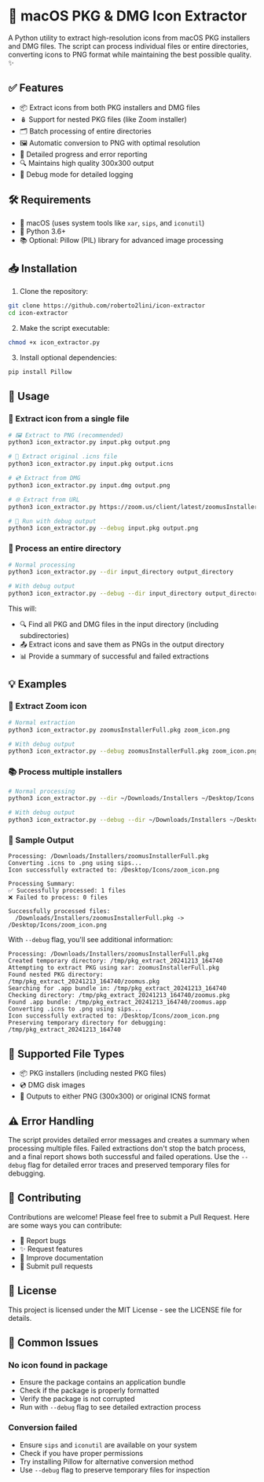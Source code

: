 # 🎨 macOS PKG & DMG Icon Extractor

A Python utility to extract high-resolution icons from macOS PKG installers and DMG files. The script can process individual files or entire directories, converting icons to PNG format while maintaining the best possible quality. ✨

## ✅ Features

- 📦 Extract icons from both PKG installers and DMG files
- 🪆 Support for nested PKG files (like Zoom installer)
- 🗂️ Batch processing of entire directories
- 🖼️ Automatic conversion to PNG with optimal resolution
- 📝 Detailed progress and error reporting
- 🔍 Maintains high quality 300x300 output
- 🐞 Debug mode for detailed logging

## 🛠️ Requirements

- 🍎 macOS (uses system tools like `xar`, `sips`, and `iconutil`)
- 🐍 Python 3.6+
- 📚 Optional: Pillow (PIL) library for advanced image processing

## 📥 Installation

1. Clone the repository:
```bash
git clone https://github.com/roberto2lini/icon-extractor
cd icon-extractor
```

2. Make the script executable:
```bash
chmod +x icon_extractor.py
```

3. Install optional dependencies:
```bash
pip install Pillow
```

## 🚀 Usage

### 🎯 Extract icon from a single file

```bash
# 🖼️ Extract to PNG (recommended)
python3 icon_extractor.py input.pkg output.png

# 🔄 Extract original .icns file
python3 icon_extractor.py input.pkg output.icns

# 💿 Extract from DMG
python3 icon_extractor.py input.dmg output.png

# 🌐 Extract from URL
python3 icon_extractor.py https://zoom.us/client/latest/zoomusInstallerFull.pkg zoom_icon.png

# 🐞 Run with debug output
python3 icon_extractor.py --debug input.pkg output.png
```

### 📂 Process an entire directory

```bash
# Normal processing
python3 icon_extractor.py --dir input_directory output_directory

# With debug output
python3 icon_extractor.py --debug --dir input_directory output_directory
```

This will:
- 🔍 Find all PKG and DMG files in the input directory (including subdirectories)
- 📤 Extract icons and save them as PNGs in the output directory
- 📊 Provide a summary of successful and failed extractions

## 💡 Examples

### 🎥 Extract Zoom icon
```bash
# Normal extraction
python3 icon_extractor.py zoomusInstallerFull.pkg zoom_icon.png

# With debug output
python3 icon_extractor.py --debug zoomusInstallerFull.pkg zoom_icon.png
```

### 📚 Process multiple installers
```bash
# Normal processing
python3 icon_extractor.py --dir ~/Downloads/Installers ~/Desktop/Icons

# With debug output
python3 icon_extractor.py --debug --dir ~/Downloads/Installers ~/Desktop/Icons
```

### 📝 Sample Output
```
Processing: /Downloads/Installers/zoomusInstallerFull.pkg
Converting .icns to .png using sips...
Icon successfully extracted to: /Desktop/Icons/zoom_icon.png

Processing Summary:
✅ Successfully processed: 1 files
❌ Failed to process: 0 files

Successfully processed files:
  /Downloads/Installers/zoomusInstallerFull.pkg -> /Desktop/Icons/zoom_icon.png
```

With `--debug` flag, you'll see additional information:
```
Processing: /Downloads/Installers/zoomusInstallerFull.pkg
Created temporary directory: /tmp/pkg_extract_20241213_164740
Attempting to extract PKG using xar: zoomusInstallerFull.pkg
Found nested PKG directory: /tmp/pkg_extract_20241213_164740/zoomus.pkg
Searching for .app bundle in: /tmp/pkg_extract_20241213_164740
Checking directory: /tmp/pkg_extract_20241213_164740/zoomus.pkg
Found .app bundle: /tmp/pkg_extract_20241213_164740/zoomus.app
Converting .icns to .png using sips...
Icon successfully extracted to: /Desktop/Icons/zoom_icon.png
Preserving temporary directory for debugging: /tmp/pkg_extract_20241213_164740
```

## 📄 Supported File Types

- 📦 PKG installers (including nested PKG files)
- 💿 DMG disk images
- 🎨 Outputs to either PNG (300x300) or original ICNS format

## ⚠️ Error Handling

The script provides detailed error messages and creates a summary when processing multiple files. Failed extractions don't stop the batch process, and a final report shows both successful and failed operations. Use the `--debug` flag for detailed error traces and preserved temporary files for debugging.

## 🤝 Contributing

Contributions are welcome! Please feel free to submit a Pull Request. Here are some ways you can contribute:
- 🐛 Report bugs
- ✨ Request features
- 📝 Improve documentation
- 🔧 Submit pull requests

## 📜 License

This project is licensed under the MIT License - see the LICENSE file for details.

## 🤔 Common Issues

### No icon found in package
- Ensure the package contains an application bundle
- Check if the package is properly formatted
- Verify the package is not corrupted
- Run with `--debug` flag to see detailed extraction process

### Conversion failed
- Ensure `sips` and `iconutil` are available on your system
- Check if you have proper permissions
- Try installing Pillow for alternative conversion method
- Use `--debug` flag to preserve temporary files for inspection
